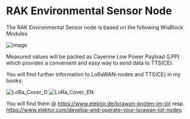 # RAK Environmental Sensor Node

The RAK Environmental Sensor node is based on the following WisBlock Modules 

![image](https://user-images.githubusercontent.com/195788/214912909-54f4674b-fd85-48f9-b2c0-b7f01de0a821.png)

Measured values will be packed as Cayenne Low Power Payload (LPP) which provides a convenient and easy way to send data to TTS(CE).

You will find further information to LoRaWAN-nodes and TTS(CE) in my books:

![LoRa_Cover_D](https://user-images.githubusercontent.com/195788/214926264-a648e74a-572d-487c-996b-6d29f237d446.png)
![LoRa_Cover_EN](https://user-images.githubusercontent.com/195788/214926215-85af6cda-57ce-466c-a75e-1afc3aebef99.png)

You will find them @  https://www.elektor.de/lorawan-knoten-im-iot resp. https://www.elektor.com/develop-and-operate-your-lorawan-iot-nodes
